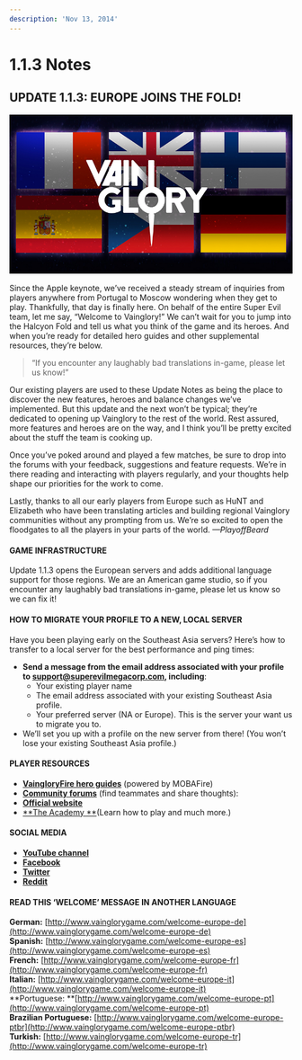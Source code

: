 ```yaml
---
description: 'Nov 13, 2014'
---
```


# 1.1.3 Notes

## UPDATE 1.1.3: EUROPE JOINS THE FOLD!

![](../.gitbook/assets/image%20%28300%29.png)

Since the Apple keynote, we’ve received a steady stream of inquiries from players anywhere from Portugal to Moscow wondering when they get to play. Thankfully, that day is finally here. On behalf of the entire Super Evil team, let me say, “Welcome to Vainglory!” We can’t wait for you to jump into the Halcyon Fold and tell us what you think of the game and its heroes. And when you’re ready for detailed hero guides and other supplemental resources, they’re below.

> “If you encounter any laughably bad translations in-game, please let us know!”

Our existing players are used to these Update Notes as being the place to discover the new features, heroes and balance changes we’ve implemented. But this update and the next won’t be typical; they’re dedicated to opening up Vainglory to the rest of the world. Rest assured, more features and heroes are on the way, and I think you’ll be pretty excited about the stuff the team is cooking up.

Once you’ve poked around and played a few matches, be sure to drop into the forums with your feedback, suggestions and feature requests. We’re in there reading and interacting with players regularly, and your thoughts help shape our priorities for the work to come.

Lastly, thanks to all our early players from Europe such as HuNT and Elizabeth who have been translating articles and building regional Vainglory communities without any prompting from us. We’re so excited to open the floodgates to all the players in your parts of the world. _—PlayoffBeard_

#### **GAME INFRASTRUCTURE**

Update 1.1.3 opens the European servers and adds additional language support for those regions. We are an American game studio, so if you encounter any laughably bad translations in-game, please let us know so we can fix it!

#### **HOW TO MIGRATE YOUR PROFILE TO A NEW, LOCAL SERVER**

Have you been playing early on the Southeast Asia servers? Here’s how to transfer to a local server for the best performance and ping times:

* **Send a message from the email address associated with your profile to **[**support@superevilmegacorp.com**](maito:support@superevilmegacorp.com)**, including**:
  * Your existing player name
  * The email address associated with your existing Southeast Asia profile.
  * Your preferred server \(NA or Europe\). This is the server your want us to migrate you to.
* We’ll set you up with a profile on the new server from there! \(You won’t lose your existing Southeast Asia profile.\)

#### **PLAYER RESOURCES**

* [**VaingloryFire hero guides**](http://www.vaingloryfire.com/) \(powered by MOBAFire\)
* [**Community forums**](http://forums.vainglorygame.com/) \(find teammates and share thoughts\):
* [**Official website**](http://www.vainglorygame.com/)
* [**The Academy **](http://academy.vainglorygame.com/)\(Learn how to play and much more.\)

#### **SOCIAL MEDIA**

* [**YouTube channel**](https://www.youtube.com/user/vainglorygame)
* [**Facebook**](https://www.facebook.com/vainglorygame)
* [**Twitter**](https://twitter.com/vainglorygame)
* [**Reddit**](http://www.reddit.com/r/vainglorygame/)

#### **READ THIS ‘WELCOME’ MESSAGE IN ANOTHER LANGUAGE**

**German:** [http://www.vainglorygame.com/welcome-europe-de](http://www.vainglorygame.com/welcome-europe-de)  
**Spanish:** [http://www.vainglorygame.com/welcome-europe-es](http://www.vainglorygame.com/welcome-europe-es)  
**French:** [http://www.vainglorygame.com/welcome-europe-fr](http://www.vainglorygame.com/welcome-europe-fr)  
**Italian:** [http://www.vainglorygame.com/welcome-europe-it](http://www.vainglorygame.com/welcome-europe-it)  
**Portuguese: **[http://www.vainglorygame.com/welcome-europe-pt](http://www.vainglorygame.com/welcome-europe-pt)  
**Brazilian Portuguese:** [http://www.vainglorygame.com/welcome-europe-ptbr](http://www.vainglorygame.com/welcome-europe-ptbr)  
**Turkish:** [http://www.vainglorygame.com/welcome-europe-tr](http://www.vainglorygame.com/welcome-europe-tr)

